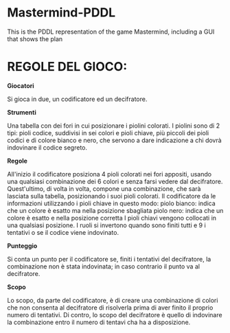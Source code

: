 # Mastermind-PDDL
This is the PDDL representation of the game Mastermind, including a GUI that shows the plan



# REGOLE DEL GIOCO:

**Giocatori**

Si gioca in due, un codificatore ed un decifratore.

**Strumenti**

Una tabella con dei fori in cui posizionare i piolini colorati. I piolini sono di 2 tipi: pioli codice, suddivisi in sei colori e pioli chiave, più piccoli dei pioli codici e di colore bianco e nero, che servono a dare indicazione a chi dovrà indovinare il codice segreto.

**Regole**

All'inizio il codificatore posiziona 4 pioli colorati nei fori appositi, usando una qualsiasi combinazione dei 6 colori e senza farsi vedere dal decifratore. Quest'ultimo, di volta in volta, compone una combinazione, che sarà lasciata sulla tabella, posizionando i suoi pioli colorati. Il codificatore da le informazioni utilizzando i pioli chiave in questo modo:
piolo bianco: indica che un colore è esatto ma nella posizione sbagliata
piolo nero: indica che un colore è esatto e nella posizione corretta
I pioli chiavi vengono collocati in una qualsiasi posizione. I ruoli si invertono quando sono finiti tutti e 9 i tentativi o se il codice viene indovinato.

**Punteggio**

Si conta un punto per il codificatore se, finiti i tentativi del decifratore, la combinazione non è stata indovinata; in caso contrario il punto va al decifratore.

**Scopo**

Lo scopo, da parte del codificatore, è di creare una combinazione di colori che non consenta al decifratore di risolverla prima di aver finito il proprio numero di tentativi. Di contro, lo scopo del decifratore è quello di indovinare la combinazione entro il numero di tentavi cha ha a disposizione.
